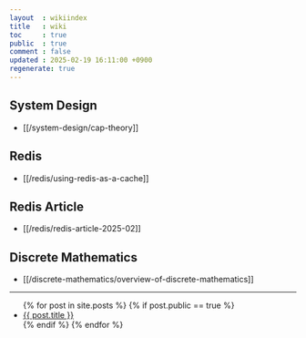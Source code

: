 ```yaml
---
layout  : wikiindex
title   : wiki
toc     : true
public  : true
comment : false
updated : 2025-02-19 16:11:00 +0900
regenerate: true
---
```


## System Design
* [[/system-design/cap-theory]]

## Redis

* [[/redis/using-redis-as-a-cache]]

## Redis Article

* [[/redis/redis-article-2025-02]]

## Discrete Mathematics

* [[/discrete-mathematics/overview-of-discrete-mathematics]]

---
<div>
    <ul>
{% for post in site.posts %}
    {% if post.public == true %}
        <li>
            <a class="post-link" href="{{ post.url | prepend: site.baseurl }}">
                {{ post.title }}
            </a>
        </li>
    {% endif %}
{% endfor %}
    </ul>
</div>

